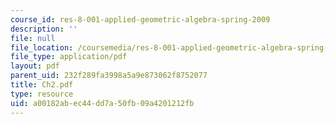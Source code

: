 ```yaml
---
course_id: res-8-001-applied-geometric-algebra-spring-2009
description: ''
file: null
file_location: /coursemedia/res-8-001-applied-geometric-algebra-spring-2009/a00182abec44dd7a50fb09a4201212fb_Ch2.pdf
file_type: application/pdf
layout: pdf
parent_uid: 232f289fa3998a5a9e873062f8752077
title: Ch2.pdf
type: resource
uid: a00182ab-ec44-dd7a-50fb-09a4201212fb
---
```

